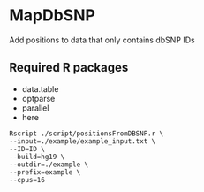 # MapDbSNP
Add positions to data that only contains dbSNP IDs 

## Required R packages

* data.table
* optparse
* parallel
* here

```
Rscript ./script/positionsFromDBSNP.r \
--input=./example/example_input.txt \
--ID=ID \
--build=hg19 \
--outdir=./example \
--prefix=example \
--cpus=16
```
